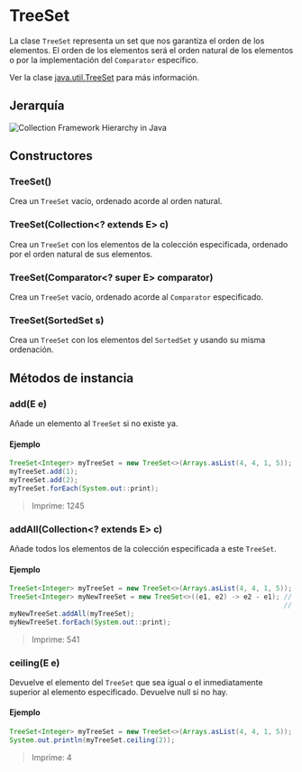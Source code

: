 # TreeSet
La clase `TreeSet` representa un set que nos garantiza el orden de los elementos. El orden de los elementos será el orden natural de los elementos o por la implementación del `Comparator` específico.

Ver la clase [java.util.TreeSet](https://docs.oracle.com/en/java/javase/17/docs/api/java.base/java/util/TreeSet.html) para más información.

## Jerarquía

![Collection Framework Hierarchy in Java](https://techvidvan.com/tutorials/wp-content/uploads/sites/2/2020/03/collection-framework-hierarchy-in-java.jpg)

## Constructores
### TreeSet()
Crea un `TreeSet` vacío, ordenado acorde al orden natural.

### TreeSet(Collection<? extends E> c)
Crea un `TreeSet` con los elementos de la colección especificada, ordenado por el orden natural de sus elementos.

### TreeSet(Comparator<? super E> comparator)
Crea un `TreeSet` vacío, ordenado acorde al `Comparator` especificado.

### TreeSet(SortedSet<E> s)
Crea un `TreeSet` con los elementos del `SortedSet` y usando su misma ordenación.

## Métodos de instancia

### add(E e)

Añade un elemento al `TreeSet` si no existe ya.

#### Ejemplo

```java
TreeSet<Integer> myTreeSet = new TreeSet<>(Arrays.asList(4, 4, 1, 5));
myTreeSet.add(1);
myTreeSet.add(2);
myTreeSet.forEach(System.out::print);
```
> Imprime: 1245

### addAll(Collection<? extends E> c)

Añade todos los elementos de la colección especificada a este `TreeSet`.

#### Ejemplo

```java
TreeSet<Integer> myTreeSet = new TreeSet<>(Arrays.asList(4, 4, 1, 5));
TreeSet<Integer> myNewTreeSet = new TreeSet<>((e1, e2) -> e2 - e1); // Hago que este nuevo TreeSet sea por orden
                                                                    // descendiente.
myNewTreeSet.addAll(myTreeSet);
myNewTreeSet.forEach(System.out::print);
```
> Imprime: 541

### ceiling(E e)

Devuelve el elemento del `TreeSet` que sea igual o el inmediatamente superior al elemento especificado. Devuelve null si no hay.

#### Ejemplo

```java
TreeSet<Integer> myTreeSet = new TreeSet<>(Arrays.asList(4, 4, 1, 5));
System.out.println(myTreeSet.ceiling(2));
```
> Imprime: 4